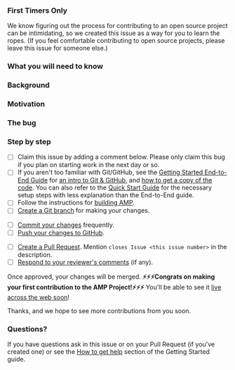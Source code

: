 <!--
Copy this template into new Great First Issues and edit as needed.
-->
<!--
[Optional] Include this section if you think the issue is perfect for people
who have never contributed to open source projects before.
-->
### First Timers Only
We know figuring out the process for contributing to an open source project can be intimidating, so we created this issue as a way for you to learn the ropes.  (If you feel comfortable contributing to open source projects, please leave this issue for someone else.)

<!--
List knowledge/skills the contributor should already have before working on this bug (for example, knowledge of web components, Node.js internals, etc.).  New contributors can use this section to find bugs that match their existing skills.  This also serves as a filter that can reduce the amount of explanation you will need to do in the "Step by step" section.  Try to be only as restrictive as necessary and call out any nice-to-haves.
-->
### What you will need to know

<!--
[Optional] If there is additional context that will help the contributor fix the bug add it here.  If this is redundant with other sections feel free to remove it.
-->
### Background

<!--
Explain why fixing this bug/feature is important, i.e. why should the contributor care about fixing this?  Whose life will be made better by this fix?
-->
### Motivation

<!--
Detailed steps for reproducing the bug.

If this is a feature, change this to "The feature" and add a detailed description.
-->
### The bug

<!--
Step-by-step instructions for the contributor to follow as they work through the bug.  Feel free to change any step that will make the steps more clear for this issue.  Make sure to replace the comment block below with the exact steps the contributor should follow.
-->
### Step by step
- [ ] Claim this issue by adding a comment below.  Please only claim this bug if you plan on starting work in the next day or so.
- [ ] If you aren't too familiar with Git/GitHub, see the [Getting Started End-to-End Guide](https://github.com/ampproject/amphtml/blob/master/contributing/getting-started-e2e.md) for [an intro to Git & GitHub,](https://github.com/ampproject/amphtml/blob/master/contributing/getting-started-e2e.md#intro-to-git-and-github) and [how to get a copy of the code](https://github.com/ampproject/amphtml/blob/master/contributing/getting-started-e2e.md#get-a-copy-of-the-amphtml-code).  You can also refer to the [Quick Start Guide](https://github.com/ampproject/amphtml/blob/master/contributing/getting-started-quick.md) for the necessary setup steps with less explanation than the End-to-End guide.
- [ ] Follow the instructions for [building AMP](https://github.com/ampproject/amphtml/blob/master/contributing/getting-started-e2e.md#building-amp-and-starting-a-local-server).
- [ ] [Create a Git branch](https://github.com/ampproject/amphtml/blob/master/contributing/getting-started-e2e.md#create-a-git-branch) for making your changes.
<!--
Add steps that are specific to the issue here, e.g. perhaps they should edit a test, run gulp test to see it fails, change a file and then run gulp test again to see that the new test succeeds?  Adjust the level of detail for the background you indicated the contributor should have.
-->
- [ ] [Commit your changes](https://github.com/ampproject/amphtml/blob/master/contributing/getting-started-e2e.md#edit-files-and-commit-them) frequently.
- [ ] [Push your changes to GitHub](https://github.com/ampproject/amphtml/blob/master/contributing/getting-started-e2e.md#push-your-changes-to-your-github-fork).
<!--
Ideally suggest a reviewer for the Pull Request; not knowing who to set as the reviewer can be confusing for new contributors.
-->
- [ ] [Create a Pull Request](https://github.com/ampproject/amphtml/blob/master/contributing/getting-started-e2e.md#send-a-pull-request-ie-request-a-code-review).  Mention `closes Issue <this issue number>` in the description.
- [ ] [Respond to your reviewer's comments](https://github.com/ampproject/amphtml/blob/master/contributing/getting-started-e2e.md#respond-to-pull-request-comments) (if any).

<!--
If this issue is a change that won't go out with a push (e.g. a doc change, a fix to the build, etc.) update the sentence about how to see their change is live.
-->
Once approved, your changes will be merged.  **⚡⚡⚡Congrats on making your first contribution to the AMP Project!⚡⚡⚡**  You'll be able to see it [live across the web soon](https://github.com/ampproject/amphtml/blob/master/README.md#releases)!

Thanks, and we hope to see more contributions from you soon.

### Questions?

<!--
Ideally provide a specific contact to @mention here as well
-->
If you have questions ask in this issue or on your Pull Request (if you've created one) or see the [How to get help](https://github.com/ampproject/amphtml/blob/master/contributing/getting-started-e2e.md#how-to-get-help) section of the Getting Started guide.  
